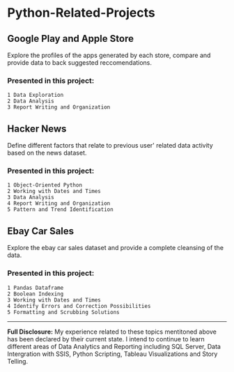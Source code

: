 # Python-Related-Projects

## Google Play and Apple Store
Explore the profiles of the apps generated by each store, compare and provide data to back suggested reccomendations.

### Presented in this project: 
```
1 Data Exploration 
2 Data Analysis
3 Report Writing and Organization
``` 

## Hacker News 
Define different factors that relate to previous user' related data activity based on the news dataset.

### Presented in this project: 
```
1 Object-Oriented Python 
2 Working with Dates and Times
3 Data Analysis 
4 Report Writing and Organization
5 Pattern and Trend Identification 
```

## Ebay Car Sales
Explore the ebay car sales dataset and provide a complete cleansing of the data.

### Presented in this project:  
```
1 Pandas Dataframe
2 Boolean Indexing 
3 Working with Dates and Times 
4 Identify Errors and Correction Possibilities
5 Formatting and Scrubbing Solutions 
```

---

**Full Disclosure:** My experience related to these topics mentitoned above has been declared by their current state. I intend to continue to learn different areas of Data Analytics and Reporting including SQL Server, Data Intergration with SSIS, Python Scripting, Tableau Visualizations and Story Telling.

